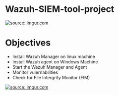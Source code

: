 # Wazuh-SIEM-tool-project
<a href="https://imgur.com/65EmwsW"><img src="https://i.imgur.com//65EmwsW.png" title="source: imgur.com" /></a>
# Objectives
 - Install Wazuh Manager on linux machine
 - Install Wazuh agent on Windows Machine
 - Start the Wazuh Manager and Agent
 - Monitor vulernabilities
 - Check for File Intergrity Monitor (FIM)

<a href="https://imgur.com/PfnoU0v"><img src="https://i.imgur.com//PfnoU0v.png" title="source: imgur.com" /></a>
